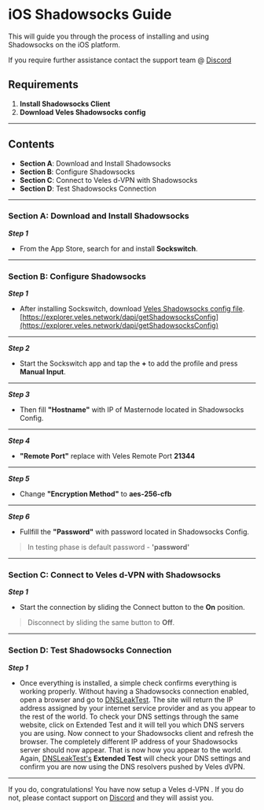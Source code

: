 
# iOS Shadowsocks Guide 
This will guide you through the process of installing and using Shadowsocks on the iOS platform.  

If you require further assistance contact the support team @ [Discord](https://discord.gg/P528fGg)

## Requirements
1) **Install Shadowsocks Client**  
2) **Download Veles Shadowsocks config**  
***

## Contents
* **Section A**: Download and Install Shadowsocks
* **Section B**: Configure Shadowsocks
* **Section C**: Connect to Veles d-VPN with Shadowsocks
* **Section D**: Test Shadowsocks Connection
***

### Section A: Download and Install Shadowsocks

***Step 1***
* From the App Store, search for and install **Sockswitch**.

***

### Section B: Configure Shadowsocks 

***Step 1***
* After installing Sockswitch, download [Veles Shadowsocks config file](https://explorer.veles.network/dapi/getShadowsocksConfig).  
[https://explorer.veles.network/dapi/getShadowsocksConfig](https://explorer.veles.network/dapi/getShadowsocksConfig)

***

***Step 2***
* Start the Sockswitch app and tap the **+** to add the profile and press **Manual Input**.

***

***Step 3***
* Then fill **"Hostname"** with IP of Masternode located in Shadowsocks Config.

***

***Step 4***
* **"Remote Port"** replace with Veles Remote Port **21344**

***

***Step 5***
* Change **"Encryption Method"** to **aes-256-cfb**

***

***Step 6***
* Fullfill the **"Password"** with password located in Shadowsocks Config.  

> In testing phase is default password - **'password'**  

***

### Section C: Connect to Veles d-VPN with Shadowsocks 

***Step 1***
* Start the connection by sliding the Connect button to the **On** position.  

> Disconnect by sliding the same button to **Off**.  

***

### Section D: Test Shadowsocks Connection

***Step 1***
* Once everything is installed, a simple check confirms everything is working properly. Without having a Shadowsocks connection enabled, open a browser and go to [DNSLeakTest](https://www.dnsleaktest.com/).
The site will return the IP address assigned by your internet service provider and as you appear to the rest of the world. To check your DNS settings through the same website, click on Extended Test and it will tell you which DNS servers you are using.
Now connect to your Shadowsocks client and refresh the browser. The completely different IP address of your Shadowsocks  server should now appear. That is now how you appear to the world. Again, [DNSLeakTest's](https://www.dnsleaktest.com/) **Extended Test** will check your DNS settings and confirm you are now using the DNS resolvers pushed by Veles dVPN.

***

If you do, congratulations! You have now setup a Veles d-VPN . If you do not, please contact support on [Discord](https://discord.gg/P528fGg) and they will assist you.  
